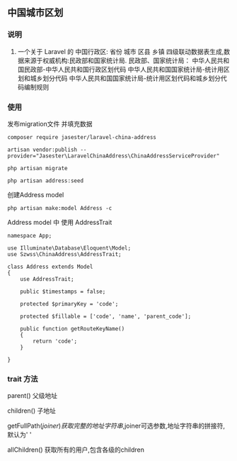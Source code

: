 ## 中国城市区划

### 说明
1. 一个关于 Laravel 的 中国行政区: 省份 城市 区县 乡镇 四级联动数据表生成,数据来源于权威机构:民政部和国家统计局.
   民政部、国家统计局：
   中华人民共和国民政部-中华人民共和国行政区划代码
   中华人民共和国国家统计局-统计用区划和城乡划分代码
   中华人民共和国国家统计局-统计用区划代码和城乡划分代码编制规则

### 使用

发布migration文件 并填充数据

```
composer require jasester/laravel-china-address
```
```
artisan vendor:publish --provider="Jasester\LaravelChinaAddress\ChinaAddressServiceProvider"
```
```
php artisan migrate

php artisan address:seed
```

创建Address model

```
php artisan make:model Address -c
```

Address model 中 使用 AddressTrait

```
namespace App;

use Illuminate\Database\Eloquent\Model;
use Szwss\ChinaAddress\AddressTrait;

class Address extends Model
{
    use AddressTrait;

    public $timestamps = false;

    protected $primaryKey = 'code';

    protected $fillable = ['code', 'name', 'parent_code'];

    public function getRouteKeyName()
    {
        return 'code';
    }
    
}

```

### trait 方法
parent() 父级地址

children() 子地址

getFullPath($joiner) 获取完整的地址字符串,$joiner可选参数,地址字符串的拼接符,默认为' '

allChildren() 获取所有的用户,包含各级的children
